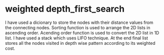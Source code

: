 # weighted depth_first_search
I have used a dicionary to store the nodes with their distance values from the connecting nodes.
Sorting function is used to arrange the 2D lists in ascending order.
Acending order function is used to convert the 2D list in 1D list.
I have used a stack which uses LIFO technique.
At the end final list stores all the nodes visited in depth wise pattern according to its weighted cost.

